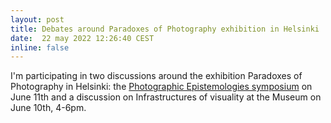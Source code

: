 ```yaml
---
layout: post
title: Debates around Paradoxes of Photography exhibition in Helsinki
date:  22 may 2022 12:26:40 CEST
inline: false
---
```


I'm participating in two discussions around the exhibition Paradoxes of Photography in Helsinki: the <a href="https://research.tuni.fi/visualstudieslab/event/photographic-epistemologies-symposium-11-6-2022/">Photographic Epistemologies symposium</a> on June 11th and a discussion on Infrastructures of visuality at the Museum on June 10th, 4-6pm.
